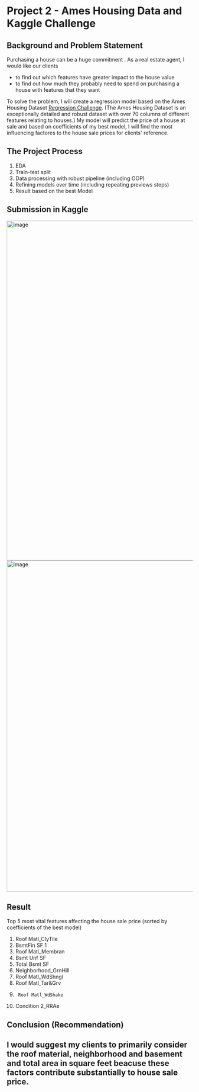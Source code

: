 # Project 2 - Ames Housing Data and Kaggle Challenge

## Background and Problem Statement

Purchasing a house can be a huge commitment . As a real estate agent, I  would like our clients 
- to find out which features have greater impact to the house value
- to find out how much they probably need to spend on purchasing a house with features that they want

To solve the problem, I will create a regression model based on the Ames Housing Dataset [Regression Challenge](https://www.kaggle.com/t/2dde5663e03b4165b853ff65e723c26d). (The Ames Housing Dataset is an exceptionally detailed and robust dataset with over 70 columns of different features relating to houses.) My model will predict the price of a house at sale and based on coefficients of my best model, I will find the most influencing factores to the house sale prices for clients' reference.




## The Project Process
1. EDA
2. Train-test split
3. Data processing with robust pipeline (including OOP)
4. Refining models over time (including repeating previews steps)
6. Result based on the best Model



## Submission in Kaggle


<img width="918" alt="image" src="https://user-images.githubusercontent.com/68343996/197802866-3d220775-5444-4dae-ba7c-fbe1f785304d.png">
<img width="895" alt="image" src="https://user-images.githubusercontent.com/68343996/198825021-3ab0a707-0c51-41c1-b9af-03b5f83a555a.png">


## Result
Top 5 most vital features affecting the house sale price (sorted by coefficients of the best model)

1.	Roof Matl_ClyTile	 
2.	BsmtFin SF 1	 
3.	Roof Matl_Membran	 
4.	Bsmt Unf SF	 
5.	Total Bsmt SF	 
6.  Neighborhood_GrnHill	 
7. 	Roof Matl_WdShngl	 
8.	Roof Matl_Tar&Grv	 
9.  	Roof Matl_WdShake	 
10. Condition 2_RRAe

## Conclusion (Recommendation)

I would suggest my clients to primarily consider the roof material, neighborhood and basement and total area in square feet beacuse these factors contribute substantially to house sale price.
---

